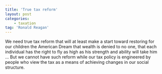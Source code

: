```yaml
---
title: 'True tax reform'
layout: post
categories:
    - taxation
tag: 'Ronald Reagan'
---
```


We need true tax reform that will at least make a start toward restoring for our children the American Dream that wealth is denied to no one, that each individual has the right to fly as high as his strength and ability will take him … But we cannot have such reform while our tax policy is engineered by people who view the tax as a means of achieving changes in our social structure.